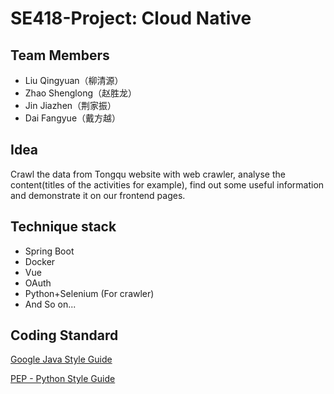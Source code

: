 # SE418-Project: Cloud Native

## Team Members
* Liu Qingyuan（柳清源）
* Zhao Shenglong（赵胜龙）
* Jin Jiazhen（荆家振）
* Dai Fangyue（戴方越）
## Idea
Crawl the data from Tongqu website with web crawler, analyse the content(titles of the activities for example), find out some useful information and demonstrate it on our frontend pages.
## Technique stack
* Spring Boot
* Docker
* Vue
* OAuth
* Python+Selenium (For crawler)
* And So on...
## Coding Standard
[Google Java Style Guide](https://google.github.io/styleguide/javaguide.html)

[PEP - Python Style Guide](https://www.python.org/dev/peps/pep-0008/)
